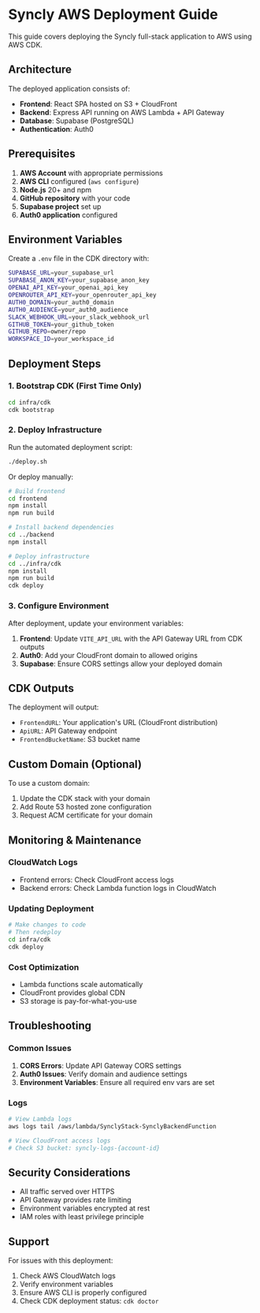 # Syncly AWS Deployment Guide

This guide covers deploying the Syncly full-stack application to AWS using AWS CDK.

## Architecture

The deployed application consists of:

- **Frontend**: React SPA hosted on S3 + CloudFront
- **Backend**: Express API running on AWS Lambda + API Gateway
- **Database**: Supabase (PostgreSQL)
- **Authentication**: Auth0

## Prerequisites

1. **AWS Account** with appropriate permissions
2. **AWS CLI** configured (`aws configure`)
3. **Node.js** 20+ and npm
4. **GitHub repository** with your code
5. **Supabase project** set up
6. **Auth0 application** configured

## Environment Variables

Create a `.env` file in the CDK directory with:

```bash
SUPABASE_URL=your_supabase_url
SUPABASE_ANON_KEY=your_supabase_anon_key
OPENAI_API_KEY=your_openai_api_key
OPENROUTER_API_KEY=your_openrouter_api_key
AUTH0_DOMAIN=your_auth0_domain
AUTH0_AUDIENCE=your_auth0_audience
SLACK_WEBHOOK_URL=your_slack_webhook_url
GITHUB_TOKEN=your_github_token
GITHUB_REPO=owner/repo
WORKSPACE_ID=your_workspace_id
```

## Deployment Steps

### 1. Bootstrap CDK (First Time Only)

```bash
cd infra/cdk
cdk bootstrap
```

### 2. Deploy Infrastructure

Run the automated deployment script:

```bash
./deploy.sh
```

Or deploy manually:

```bash
# Build frontend
cd frontend
npm install
npm run build

# Install backend dependencies
cd ../backend
npm install

# Deploy infrastructure
cd ../infra/cdk
npm install
npm run build
cdk deploy
```

### 3. Configure Environment

After deployment, update your environment variables:

1. **Frontend**: Update `VITE_API_URL` with the API Gateway URL from CDK outputs
2. **Auth0**: Add your CloudFront domain to allowed origins
3. **Supabase**: Ensure CORS settings allow your deployed domain

## CDK Outputs

The deployment will output:

- `FrontendURL`: Your application's URL (CloudFront distribution)
- `ApiURL`: API Gateway endpoint
- `FrontendBucketName`: S3 bucket name

## Custom Domain (Optional)

To use a custom domain:

1. Update the CDK stack with your domain
2. Add Route 53 hosted zone configuration
3. Request ACM certificate for your domain

## Monitoring & Maintenance

### CloudWatch Logs

- Frontend errors: Check CloudFront access logs
- Backend errors: Check Lambda function logs in CloudWatch

### Updating Deployment

```bash
# Make changes to code
# Then redeploy
cd infra/cdk
cdk deploy
```

### Cost Optimization

- Lambda functions scale automatically
- CloudFront provides global CDN
- S3 storage is pay-for-what-you-use

## Troubleshooting

### Common Issues

1. **CORS Errors**: Update API Gateway CORS settings
2. **Auth0 Issues**: Verify domain and audience settings
3. **Environment Variables**: Ensure all required env vars are set

### Logs

```bash
# View Lambda logs
aws logs tail /aws/lambda/SynclyStack-SynclyBackendFunction

# View CloudFront access logs
# Check S3 bucket: syncly-logs-{account-id}
```

## Security Considerations

- All traffic served over HTTPS
- API Gateway provides rate limiting
- Environment variables encrypted at rest
- IAM roles with least privilege principle

## Support

For issues with this deployment:

1. Check AWS CloudWatch logs
2. Verify environment variables
3. Ensure AWS CLI is properly configured
4. Check CDK deployment status: `cdk doctor`